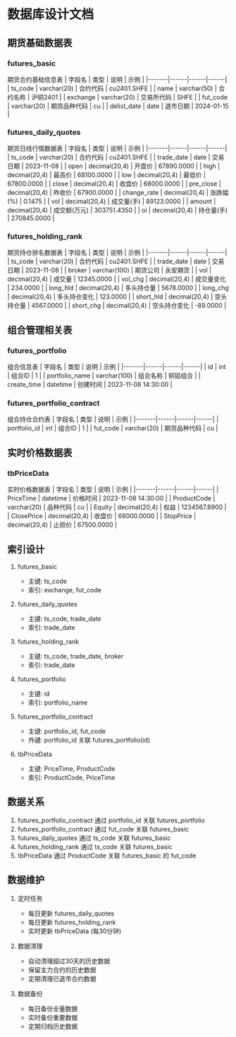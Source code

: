 # 数据库设计文档

## 期货基础数据表
### futures_basic
期货合约基础信息表
| 字段名 | 类型 | 说明 | 示例 |
|-------|------|------|------|
| ts_code | varchar(20) | 合约代码 | cu2401.SHFE |
| name | varchar(50) | 合约名称 | 沪铜2401 |
| exchange | varchar(20) | 交易所代码 | SHFE |
| fut_code | varchar(20) | 期货品种代码 | cu |
| delist_date | date | 退市日期 | 2024-01-15 |

### futures_daily_quotes
期货日线行情数据表
| 字段名 | 类型 | 说明 | 示例 |
|-------|------|------|------|
| ts_code | varchar(20) | 合约代码 | cu2401.SHFE |
| trade_date | date | 交易日期 | 2023-11-08 |
| open | decimal(20,4) | 开盘价 | 67890.0000 |
| high | decimal(20,4) | 最高价 | 68100.0000 |
| low | decimal(20,4) | 最低价 | 67800.0000 |
| close | decimal(20,4) | 收盘价 | 68000.0000 |
| pre_close | decimal(20,4) | 昨收价 | 67900.0000 |
| change_rate | decimal(20,4) | 涨跌幅(%) | 0.1475 |
| vol | decimal(20,4) | 成交量(手) | 89123.0000 |
| amount | decimal(20,4) | 成交额(万元) | 303751.4350 |
| oi | decimal(20,4) | 持仓量(手) | 270845.0000 |

### futures_holding_rank
期货持仓排名数据表
| 字段名 | 类型 | 说明 | 示例 |
|-------|------|------|------|
| ts_code | varchar(20) | 合约代码 | cu2401.SHFE |
| trade_date | date | 交易日期 | 2023-11-08 |
| broker | varchar(100) | 期货公司 | 永安期货 |
| vol | decimal(20,4) | 成交量 | 12345.0000 |
| vol_chg | decimal(20,4) | 成交量变化 | 234.0000 |
| long_hld | decimal(20,4) | 多头持仓量 | 5678.0000 |
| long_chg | decimal(20,4) | 多头持仓变化 | 123.0000 |
| short_hld | decimal(20,4) | 空头持仓量 | 4567.0000 |
| short_chg | decimal(20,4) | 空头持仓变化 | -89.0000 |

## 组合管理相关表
### futures_portfolio
组合信息表
| 字段名 | 类型 | 说明 | 示例 |
|-------|------|------|------|
| id | int | 组合ID | 1 |
| portfolio_name | varchar(100) | 组合名称 | 铜铝组合 |
| create_time | datetime | 创建时间 | 2023-11-08 14:30:00 |

### futures_portfolio_contract
组合持仓合约表
| 字段名 | 类型 | 说明 | 示例 |
|-------|------|------|------|
| portfolio_id | int | 组合ID | 1 |
| fut_code | varchar(20) | 期货品种代码 | cu |

## 实时价格数据表
### tbPriceData
实时价格数据表
| 字段名 | 类型 | 说明 | 示例 |
|-------|------|------|------|
| PriceTime | datetime | 价格时间 | 2023-11-08 14:30:00 |
| ProductCode | varchar(20) | 品种代码 | cu |
| Equity | decimal(20,4) | 权益 | 1234567.8900 |
| ClosePrice | decimal(20,4) | 收盘价 | 68000.0000 |
| StopPrice | decimal(20,4) | 止损价 | 67500.0000 |

## 索引设计
1. futures_basic
   - 主键: ts_code
   - 索引: exchange, fut_code

2. futures_daily_quotes
   - 主键: ts_code, trade_date
   - 索引: trade_date

3. futures_holding_rank
   - 主键: ts_code, trade_date, broker
   - 索引: trade_date

4. futures_portfolio
   - 主键: id
   - 索引: portfolio_name

5. futures_portfolio_contract
   - 主键: portfolio_id, fut_code
   - 外键: portfolio_id 关联 futures_portfolio(id)

6. tbPriceData
   - 主键: PriceTime, ProductCode
   - 索引: ProductCode, PriceTime

## 数据关系
1. futures_portfolio_contract 通过 portfolio_id 关联 futures_portfolio
2. futures_portfolio_contract 通过 fut_code 关联 futures_basic
3. futures_daily_quotes 通过 ts_code 关联 futures_basic
4. futures_holding_rank 通过 ts_code 关联 futures_basic
5. tbPriceData 通过 ProductCode 关联 futures_basic 的 fut_code

## 数据维护
1. 定时任务
   - 每日更新 futures_daily_quotes
   - 每日更新 futures_holding_rank
   - 实时更新 tbPriceData (每30分钟)

2. 数据清理
   - 自动清理超过30天的历史数据
   - 保留主力合约的历史数据
   - 定期清理已退市合约数据

3. 数据备份
   - 每日备份全量数据
   - 实时备份重要数据
   - 定期归档历史数据 
